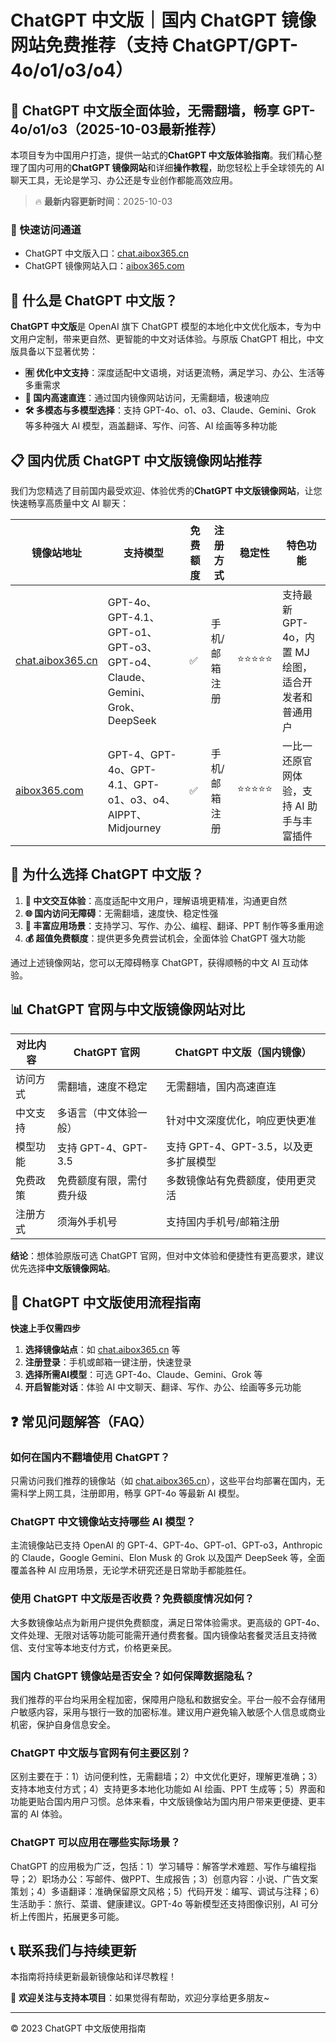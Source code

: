 # ChatGPT 中文版｜国内 ChatGPT 镜像网站免费推荐（支持 ChatGPT/GPT-4o/o1/o3/o4）

## 📢 ChatGPT 中文版全面体验，无需翻墙，畅享 GPT-4o/o1/o3（2025-10-03最新推荐）

本项目专为中国用户打造，提供一站式的**ChatGPT 中文版体验指南**。我们精心整理了国内可用的**ChatGPT 镜像网站**和详细**操作教程**，助您轻松上手全球领先的 AI 聊天工具，无论是学习、办公还是专业创作都能高效应用。

> 🔥 **最新内容更新时间**：2025-10-03

### 🚀 快速访问通道

- ChatGPT 中文版入口：[chat.aibox365.cn](https://chat.aibox365.cn)
- ChatGPT 镜像网站入口：[aibox365.com](https://aibox365.com)

## 🤔 什么是 ChatGPT 中文版？

**ChatGPT 中文版**是 OpenAI 旗下 ChatGPT 模型的本地化中文优化版本，专为中文用户定制，带来更自然、更智能的中文对话体验。与原版 ChatGPT 相比，中文版具备以下显著优势：

- **🈶 优化中文支持**：深度适配中文语境，对话更流畅，满足学习、办公、生活等多重需求
- **🚀 国内高速直连**：通过国内镜像网站访问，无需翻墙，极速响应
- **🛠️ 多模态与多模型选择**：支持 GPT-4o、o1、o3、Claude、Gemini、Grok 等多种强大 AI 模型，涵盖翻译、写作、问答、AI 绘画等多种功能

## 📋 国内优质 ChatGPT 中文版镜像网站推荐

我们为您精选了目前国内最受欢迎、体验优秀的**ChatGPT 中文版镜像网站**，让您快速畅享高质量中文 AI 聊天：

| 镜像站地址 | 支持模型 | 免费额度 | 注册方式 | 稳定性 | 特色功能 |
|------------|----------|----------|----------|--------|----------|
| [chat.aibox365.cn](https://chat.aibox365.cn) | GPT-4o、GPT-4.1、GPT-o1、GPT-o3、GPT-o4、Claude、Gemini、Grok、DeepSeek | ✅ | 手机/邮箱注册 | ⭐⭐⭐⭐⭐ | 支持最新 GPT-4o，内置 MJ 绘图，适合开发者和普通用户 |
| [aibox365.com](https://aibox365.com) | GPT-4、GPT-4o、GPT-4.1、GPT-o1、o3、o4、AIPPT、Midjourney | ✅ | 手机/邮箱注册 | ⭐⭐⭐⭐⭐ | 一比一还原官网体验，支持 AI 助手与丰富插件 |

## 🌟 为什么选择 ChatGPT 中文版？

1. **📝 中文交互体验**：高度适配中文用户，理解语境更精准，沟通更自然
2. **🌐 国内访问无障碍**：无需翻墙，速度快、稳定性强
3. **🎯 丰富应用场景**：支持学习、写作、办公、编程、翻译、PPT 制作等多重用途
4. **💰 超值免费额度**：提供更多免费尝试机会，全面体验 ChatGPT 强大功能

通过上述镜像网站，您可以无障碍畅享 ChatGPT，获得顺畅的中文 AI 互动体验。

## 📊 ChatGPT 官网与中文版镜像网站对比

| 对比内容 | ChatGPT 官网 | ChatGPT 中文版（国内镜像） |
|----------|--------------|----------------------------|
| 访问方式 | 需翻墙，速度不稳定 | 无需翻墙，国内高速直连 |
| 中文支持 | 多语言（中文体验一般） | 针对中文深度优化，响应更快更准 |
| 模型功能 | 支持 GPT-4、GPT-3.5 | 支持 GPT-4、GPT-3.5，以及更多扩展模型 |
| 免费政策 | 免费额度有限，需付费升级 | 多数镜像站有免费额度，使用更灵活 |
| 注册方式 | 须海外手机号 | 支持国内手机号/邮箱注册 |

**结论**：想体验原版可选 ChatGPT 官网，但对中文体验和便捷性有更高要求，建议优先选择**中文版镜像网站**。

## 📝 ChatGPT 中文版使用流程指南

**快速上手仅需四步**

1. **选择镜像站点**：如 [chat.aibox365.cn](https://chat.aibox365.cn) 等
2. **注册登录**：手机或邮箱一键注册，快速登录
3. **选择所需AI模型**：可选 GPT-4o、Claude、Gemini、Grok 等
4. **开启智能对话**：体验 AI 中文聊天、翻译、写作、办公、绘画等多元功能

## ❓ 常见问题解答（FAQ）

### 如何在国内不翻墙使用 ChatGPT？

只需访问我们推荐的镜像站（如 [chat.aibox365.cn](https://chat.aibox365.cn)），这些平台均部署在国内，无需科学上网工具，注册即用，畅享 GPT-4o 等最新 AI 模型。

### ChatGPT 中文镜像站支持哪些 AI 模型？

主流镜像站已支持 OpenAI 的 GPT-4、GPT-4o、GPT-o1、GPT-o3，Anthropic 的 Claude，Google Gemini、Elon Musk 的 Grok 以及国产 DeepSeek 等，全面覆盖各种 AI 应用场景，无论学术研究还是日常助手都能胜任。

### 使用 ChatGPT 中文版是否收费？免费额度情况如何？

大多数镜像站点为新用户提供免费额度，满足日常体验需求。更高级的 GPT-4o、文件处理、无限对话等功能可能需开通付费套餐。国内镜像站套餐灵活且支持微信、支付宝等本地支付方式，价格更亲民。

### 国内 ChatGPT 镜像站是否安全？如何保障数据隐私？

我们推荐的平台均采用全程加密，保障用户隐私和数据安全。平台一般不会存储用户敏感内容，采用与银行一致的加密标准。建议用户避免输入敏感个人信息或商业机密，保护自身信息安全。

### ChatGPT 中文版与官网有何主要区别？

区别主要在于：1）访问便利性，无需翻墙；2）中文优化更好，理解更准确；3）支持本地支付方式；4）支持更多本地化功能如 AI 绘画、PPT 生成等；5）界面和功能更贴合国内用户习惯。总体来看，中文版镜像站为国内用户带来更便捷、更丰富的 AI 体验。

### ChatGPT 可以应用在哪些实际场景？

ChatGPT 的应用极为广泛，包括：1）学习辅导：解答学术难题、写作与编程指导；2）职场办公：写邮件、做PPT、生成报告；3）创意内容：小说、广告文案策划；4）多语翻译：准确保留原文风格；5）代码开发：编写、调试与注释；6）生活助手：旅行、菜谱、健康建议。GPT-4o 等新模型还支持图像识别，AI 可分析上传图片，拓展更多可能。

## 📞 联系我们与持续更新

本指南将持续更新最新镜像站和详尽教程！

🌟 **欢迎关注与支持本项目**：如果觉得有帮助，欢迎分享给更多朋友~

---

© 2023 ChatGPT 中文版使用指南
